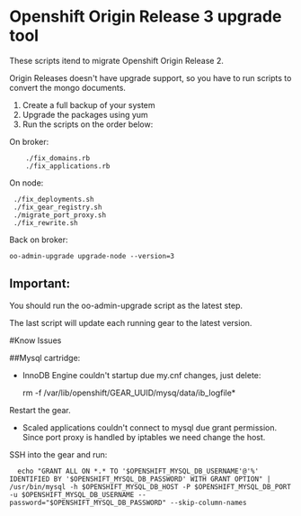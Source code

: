 # Openshift Origin Release 3 upgrade tool

These scripts itend to migrate  Openshift Origin Release 2.

Origin Releases doesn't have upgrade support, so you have to run scripts to convert the mongo documents.


1. Create a full backup of your system
2. Upgrade the packages using yum
3. Run the scripts on the order below:

On broker:
```
    ./fix_domains.rb
    ./fix_applications.rb
```
On node:
```   
 ./fix_deployments.sh
 ./fix_gear_registry.sh
 ./migrate_port_proxy.sh
 ./fix_rewrite.sh
```

Back on broker:

    oo-admin-upgrade upgrade-node --version=3


## Important: 
You should run the oo-admin-upgrade script as the latest step.

The last script will update each running gear to the latest version.
 

#Know Issues

##Mysql cartridge:
 - InnoDB Engine couldn't startup due my.cnf changes, just delete:
 
    rm -f /var/lib/openshift/GEAR_UUID/mysq/data/ib_logfile*

Restart the gear.

 - Scaled applications couldn't connect to mysql due grant permission. Since port proxy is handled by iptables we need change the host.
 
SSH into the gear and run:
````
  echo "GRANT ALL ON *.* TO '$OPENSHIFT_MYSQL_DB_USERNAME'@'%' IDENTIFIED BY '$OPENSHIFT_MYSQL_DB_PASSWORD' WITH GRANT OPTION" | /usr/bin/mysql -h $OPENSHIFT_MYSQL_DB_HOST -P $OPENSHIFT_MYSQL_DB_PORT -u $OPENSHIFT_MYSQL_DB_USERNAME --password="$OPENSHIFT_MYSQL_DB_PASSWORD" --skip-column-names
````


